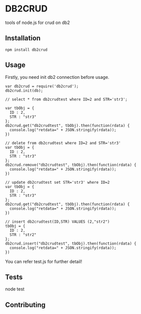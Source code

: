 DB2CRUD
=========

tools of node.js for crud on db2

## Installation

  `npm install db2crud`

## Usage
  
  Firstly, you need init db2 connection before usage.
  
    var db2crud = require('db2crud');
    db2crud.init(db);
  
    // select * from db2crudtest where ID=2 and STR='str3';
    
    var tbObj = {
      ID : 2,
      STR : "str3"
    };
    db2crud.get("db2crudtest", tbObj).then(function(rdata) {
      console.log("retdata=" + JSON.stringify(rdata));
    })

    // delete from db2crudtest where ID=2 and STR='str3'
    var tbObj = {
      ID : 2,
      STR : "str3"
    };
    db2crud.remove("db2crudtest", tbObj).then(function(rdata) {
      console.log("retdata=" + JSON.stringify(rdata));
    })

    // update db2crudtest set STR='str3' where ID=2
    var tbObj = {
      ID : 2,
      STR : "str3"
    };
    db2crud.get("db2crudtest", tbObj).then(function(rdata) {
      console.log("retdata=" + JSON.stringify(rdata));
    })

    // insert db2crudtest(ID,STR) VALUES (2,"str2")
    tbObj = {
      ID : 2,
      STR : "str2"
    };
    db2crud.insert("db2crudtest", tbObj).then(function(rdata) {
      console.log("retdata=" + JSON.stringify(rdata));
    })

You can refer test.js for further detail!

## Tests

  node test

## Contributing

